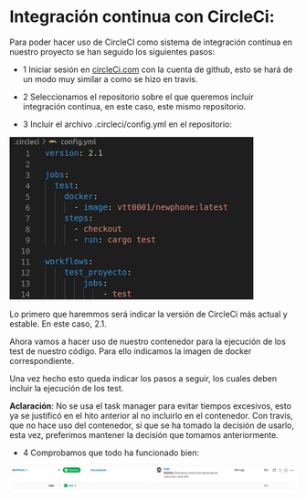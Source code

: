 # Integración continua con CircleCi:

Para poder hacer uso de CircleCI como sistema de integración continua en nuestro proyecto se han seguido los siguientes pasos:

- 1 Iniciar sesión en [circleCi.com](https://circleci.com/signup/) con la cuenta de github, esto se hará de un modo muy similar a como se hizo en travis.

- 2 Seleccionamos el repositorio sobre el que queremos incluir integración continua, en este caso, este mismo repositorio.

- 3 Incluir el archivo .circleci/config.yml en el repositorio:

![Archivo](https://github.com/vtt0001/NewPhone/blob/main/Img/Archivo%20CircleCi.png)

Lo primero que haremmos será indicar la versión de CircleCi más actual y estable. En este caso, 2.1.

Ahora vamos a hacer uso de nuestro contenedor para la ejecución de los test de nuestro código. Para ello indicamos la imagen de docker correspondiente.

Una vez hecho esto queda indicar los pasos a seguir, los cuales deben incluir la ejecución de los test.

**Aclaración**: No se usa el task manager para evitar tiempos excesivos, esto ya se justificó en el hito anterior al no incluirlo en el contenedor. Con travis, que no hace uso del contenedor, si que se ha tomado la decisión de usarlo, esta vez, preferimos mantener la decisión que tomamos anteriormente.

- 4 Comprobamos que todo ha funcionado bien:

![Check_OK](https://github.com/vtt0001/NewPhone/blob/main/Img/Check2%20OK.png)








